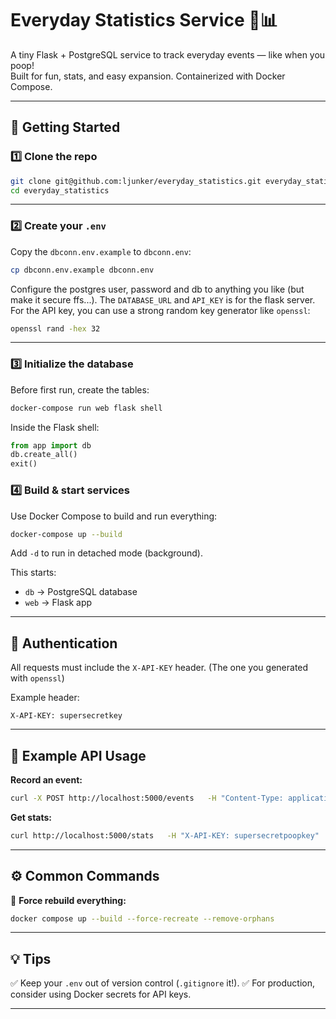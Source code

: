 # Everyday Statistics Service 🚽📊

A tiny Flask + PostgreSQL service to track everyday events — like when you poop!  
Built for fun, stats, and easy expansion. Containerized with Docker Compose.

---

## 🚀 Getting Started

### 1️⃣ Clone the repo

```bash
git clone git@github.com:ljunker/everyday_statistics.git everyday_statistics
cd everyday_statistics
```

---

### 2️⃣ Create your `.env`

Copy the `dbconn.env.example` to `dbconn.env`:

```bash
cp dbconn.env.example dbconn.env
```
Configure the postgres user, password and db to anything you like (but make it secure ffs...).
The `DATABASE_URL` and `API_KEY` is for the flask server. For the API key, you can use a strong random key generator like `openssl`:

```bash
openssl rand -hex 32
```

---

### 3️⃣ Initialize the database

Before first run, create the tables:

```bash
docker-compose run web flask shell
```

Inside the Flask shell:

```python
from app import db
db.create_all()
exit()
```

### 4️⃣ Build & start services

Use Docker Compose to build and run everything:

```bash
docker-compose up --build
```

Add `-d` to run in detached mode (background).

This starts:
- `db` → PostgreSQL database
- `web` → Flask app

---

## 🔑 Authentication

All requests must include the `X-API-KEY` header. (The one you generated with `openssl`)

Example header:
```
X-API-KEY: supersecretkey
```

---

## 🧪 Example API Usage

**Record an event:**

```bash
curl -X POST http://localhost:5000/events   -H "Content-Type: application/json"   -H "X-API-KEY: supersecretkey"   -d '{"type": "poop"}'
```

**Get stats:**

```bash
curl http://localhost:5000/stats   -H "X-API-KEY: supersecretpoopkey"
```

---

## ⚙️ Common Commands

🔄 **Force rebuild everything:**

```bash
docker compose up --build --force-recreate --remove-orphans
```

---

## 💡 Tips

✅ Keep your `.env` out of version control (`.gitignore` it!).
✅ For production, consider using Docker secrets for API keys.  

---
